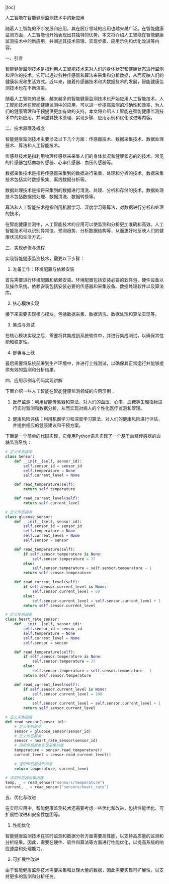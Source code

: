 
[toc]                    
                
                
人工智能在智能健康监测技术中的新应用

随着人工智能的不断发展和应用，其在医疗领域的应用也越来越广泛。在智能健康监测方面，人工智能也开始表现出其独特的优势。本文将介绍人工智能在智能健康监测技术中的新应用，并阐述其技术原理、实现步骤、应用示例和优化改进等内容。

一、引言

智能健康监测技术是指利用人工智能技术来对人们的身体状况和健康状态进行监测和评估的技术。它可以通过各种传感器和算法来采集和分析数据，从而反映人们的健康状况和生活方式。近年来，随着传感器技术和大数据技术的发展，智能健康监测技术也在不断演进。

随着人工智能的发展，越来越多的智能健康监测技术也开始应用人工智能技术。人工智能技术在智能健康监测中的应用，可以进一步提高监测的准确性和效率，为人们的健康管理和干预提供更加有效的支持。本文将介绍人工智能在智能健康监测技术中的新应用，并阐述其技术原理、实现步骤、应用示例和优化改进等内容。

二、技术原理及概念

智能健康监测技术主要涉及以下几个方面：传感器技术、数据采集技术、数据处理技术、算法和人工智能技术。

传感器技术是指利用物理传感器来采集人们的身体状况和健康状态的的技术。常见的传感器包括血糖传感器、心率传感器、血压传感器等。

数据采集技术是指将传感器采集到的数据进行采集、处理和分析的技术。数据采集技术包括实时数据采集、离线数据分析等。

数据处理技术是指将采集到的数据进行清洗、处理、分析和存储的技术。数据处理技术包括数据预处理、数据清洗、数据转换等。

算法和人工智能技术是指利用机器学习、深度学习等算法，对数据进行分析和处理的技术。

在智能健康监测中，人工智能技术的应用可以使监测和分析更加准确和高效。人工智能技术可以识别异常值、预测趋势、分析数据结构等，从而更好地反映人们的健康状况和生活方式。

三、实现步骤与流程

实现智能健康监测技术，需要以下步骤：

1. 准备工作：环境配置与依赖安装

首先需要进行环境配置和依赖安装。环境配置包括安装必要的软件包、硬件设备以及操作系统。依赖安装包括安装必要的传感器和采集设备、数据处理软件以及算法库。

2. 核心模块实现

接下来需要实现核心模块，包括数据采集、数据清洗、数据处理和算法实现等。

3. 集成与测试

在核心模块实现之后，需要将其集成到系统软件中，并进行集成测试，以确保其性能和稳定性。

4. 部署与上线

最后需要将系统部署到生产环境中，并进行上线测试，以确保其正常运行并能够提供有效的监测和分析结果。

四、应用示例与代码实现讲解

下面介绍一些人工智能在智能健康监测领域的应用示例：

1. 医疗监测：利用智能传感器和算法，对人们的血压、心率、血糖等生理指标进行实时监测和数据分析，从而实现对病人的个性化医疗监测和管理。

2. 健康风险评估：利用机器学习和深度学习算法，对人们的健康风险进行评估，并提供相应的健康建议和干预方案。

下面是一个简单的代码实现，它使用Python语言实现了一个基于血糖传感器的血糖监测系统：

```python
# 定义传感器类
class Sensor:
    def __init__(self, sensor_id):
        self.sensor_id = sensor_id
        self.temperature = None
        self.current_level = None

    def read_temperature(self):
        return self.temperature

    def read_current_level(self):
        return self.current_level

# 定义传感器类
class glucose_sensor:
    def __init__(self, sensor_id):
        self.sensor_id = sensor_id
        self.temperature = None
        self.current_level = None
        self.sensor = sensor

    def read_temperature(self):
        if self.sensor.temperature is None:
            self.sensor.temperature = 37
        else:
            self.sensor.temperature = self.sensor.temperature - 1
        return self.sensor.temperature

    def read_current_level(self):
        if self.sensor.current_level is None:
            self.sensor.current_level = 60
        else:
            self.sensor.current_level = self.sensor.current_level + 1
        return self.sensor.current_level

# 定义传感器类
class heart_rate_sensor:
    def __init__(self, sensor_id):
        self.sensor_id = sensor_id
        self.temperature = None
        self.current_level = None
        self.sensor = sensor

    def read_temperature(self):
        if self.sensor.temperature is None:
            self.sensor.temperature = 37
        else:
            self.sensor.temperature = self.sensor.temperature - 1
        return self.sensor.temperature

    def read_current_level(self):
        if self.sensor.current_level is None:
            self.sensor.current_level = 100
        else:
            self.sensor.current_level = self.sensor.current_level + 1
        return self.sensor.current_level

# 定义采集函数
def read_sensor(sensor_id):
    # 定义传感器类
    sensor = glucose_sensor(sensor_id)
    # 定义传感器类
    sensor = heart_rate_sensor(sensor_id)
    # 调用传感器类实现采集功能
    temperature = sensor.read_temperature()
    current_level = sensor.read_current_level()

    # 返回传感器读取结果
    return temperature, current_level

# 调用传感器采集函数
temp, _ = read_sensor("sensors/temperature")
current, _ = read_sensor("sensors/heart_rate")
```

五、优化与改进

在实际应用中，智能健康监测技术还需要考虑一些优化和改进，包括性能优化、可扩展性改进和安全性加固等。

1. 性能优化

智能健康监测技术在实时监测和数据分析方面需要高性能，以支持高质量的监测和分析结果。因此，需要在硬件、软件和算法等方面进行性能优化，以提高系统的响应速度和处理能力。

2. 可扩展性改进

由于智能健康监测技术需要采集和处理大量的数据，因此需要实现可扩展性，以支持更多的监测和分析任务。

